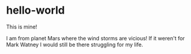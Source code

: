 # hello-world
This is mine!

I am from planet Mars where the wind storms are vicious!
If it weren't for Mark Watney I would still be there struggling for my life.
